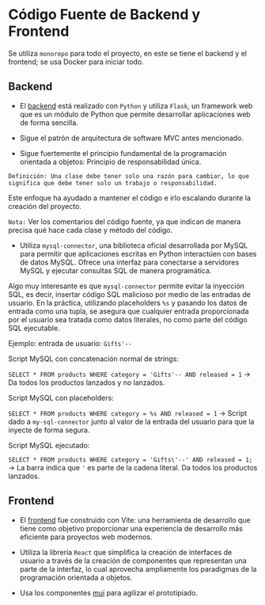 # Código Fuente de Backend y Frontend

Se utiliza `monorepo` para todo el proyecto, en este se tiene el backend y el frontend; se usa Docker para iniciar todo.

## Backend

- El [backend](../backend/src/) está realizado con `Python` y utiliza `Flask`, un framework web que es un módulo de Python que permite desarrollar aplicaciones web de forma sencilla.

- Sigue el patrón de arquitectura de software MVC antes mencionado.

- Sigue fuertemente el principio fundamental de la programación orientada a objetos: Principio de responsabilidad única.

`Definición: Una clase debe tener solo una razón para cambiar, lo que significa que debe tener solo un trabajo o responsabilidad.`

Este enfoque ha ayudado a mantener el código e irlo escalando durante la creación del proyecto.

`Nota:` Ver los comentarios del código fuente, ya que indican de manera precisa qué hace cada clase y método del código.

- Utiliza `mysql-connector`, una biblioteca oficial desarrollada por MySQL para permitir que aplicaciones escritas en Python interactúen con bases de datos MySQL. Ofrece una interfaz para conectarse a servidores MySQL y ejecutar consultas SQL de manera programática.

Algo muy interesante es que `mysql-connector` permite evitar la inyección SQL, es decir, insertar código SQL malicioso por medio de las entradas de usuario. En la práctica, utilizando placeholders `%s` y pasando los datos de entrada como una tupla, se asegura que cualquier entrada proporcionada por el usuario sea tratada como datos literales, no como parte del código SQL ejecutable.

Ejemplo: entrada de usuario: `Gifts'--`

Script MySQL con concatenación normal de strings:

`SELECT * FROM products WHERE category = 'Gifts'-- AND released = 1` -> Da todos los productos lanzados y no lanzados.

Script MySQL con placeholders:

`SELECT * FROM products WHERE category = %s AND released = 1` -> Script  dado a `my-sql-connector` junto al valor de la entrada del usuario para que la inyecte de forma segura.

Script MySQL ejecutado:

`SELECT * FROM products WHERE category = 'Gifts\'--' AND released = 1;` -> La barra indica que `'` es parte de la cadena literal. Da todos los productos lanzados.

## Frontend

- El [frontend](../frontend/ucu-web/) fue construido con Vite: una herramienta de desarrollo que tiene como objetivo proporcionar una experiencia de desarrollo más eficiente para proyectos web modernos.

- Utiliza la librería `React` que simplifica la creación de interfaces de usuario a través de la creación de componentes que representan una parte de la interfaz, lo cual aprovecha ampliamente los paradigmas de la programación orientada a objetos.

- Usa los componentes [mui](https://mui.com) para agilizar el prototipiado.  
